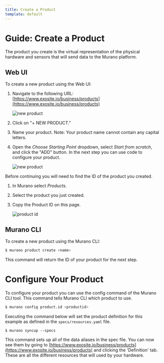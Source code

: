 ```yaml
---
title: Create a Product
template: default
---
```


# Guide: Create a Product

The product you create is the virtual representation of the physical hardware and sensors that will send data to the Murano platform. 

## Web UI

To create a new product using the Web UI:

1. Navigate to the following URL: 
   [https://www.exosite.io/business/products](https://www.exosite.io/business/products)

   ![new product](../assets/new_product.png)

1. Click on "+ NEW PRODUCT." 

1. Name your product. Note: Your product name cannot contain any capital letters. 

1. Open the *Choose Starting Point* dropdown, select *Start from scratch*, and click the "ADD" button. In the next step you can use code to configure your product.

   ![new product](../assets/new_product_popup.png)

Before continuing you will need to find the ID of the product you created.

1. In Murano select *Products*.

2. Select the product you just created.

3. Copy the Product ID on this page.

   ![product id](../assets/product_id.png)


## Murano CLI

To create a new product using the Murano CLI:

```sh
$ murano product create <name>
```

This command will return the ID of your product for the next step.

# Configure Your Product

To configure your product you can use the config command of the Murano CLI tool. This command tells Murano CLI which product to use. 

```sh
$ murano config product.id <productid>
```

Executing the command below will set the product definition for this example as defined in the `specs/resources.yaml` file. 

```
$ murano syncup --specs
```
This command sets up all of the data aliases in the spec file. You can now see them by going to [https://www.exosite.io/business/products](https://www.exosite.io/business/products) and clicking the 'Definition' tab. These are all the different resources that will used by your hardware. 